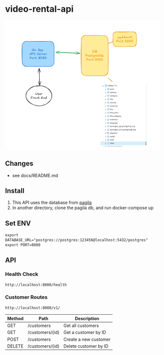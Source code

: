 # video-rental-api

![overview](overview.png)

## Changes
* see docs/README.md

## Install
1. This API uses the database from [pagila](https://github.com/devrimgunduz/pagila)
2. In another directory, clone the pagila db, and run docker-compose up

## Set ENV
```
export DATABASE_URL="postgres://postgres:123456@localhost:5432/postgres"
export PORT=8080
```

## API
### Health Check
```
http://localhost:8080/health
```

### Customer Routes
```
http://localhost:8080/v1/
```

| Method | Path | Description |
| ------ | ---- | ----------- |
| GET | /customers | Get all customers |
| GET | /customers/{id} | Get a customer by ID |
| POST | /customers | Create a new customer|
| DELETE | /customers/{id} | Delete customer by ID |

